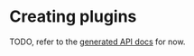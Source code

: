 # Creating plugins

TODO, refer to the [generated API docs](https://mbrobbel.github.io/dqcsim-rs/py_/dqcsim/) for now.
